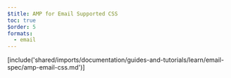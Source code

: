 ```yaml
---
$title: AMP for Email Supported CSS
toc: true
$order: 5
formats:
  - email
---
```


<!-- This file is imported from https://github.com/ampproject/amphtml/blob/master/spec/email/amp-email-css.md. -->
[include('shared/imports/documentation/guides-and-tutorials/learn/email-spec/amp-email-css.md')]